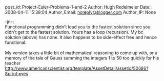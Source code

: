 post_id: Project-Euler-Problems-1-and-2
Author: Hugh Redelmeier
Date: 2008-04-11 15:38:04
Author_Email: noreply@blogger.com
Author_IP: None

-jn-:<br />Functional programming didn&#39;t lead you to the fastest solution since you didn&#39;t get to the fastest solution.  Yours has a loop (recursion). My bc solution (above) has none.  It also happens to be side-effect free and hence functional.<br /><br />My version takes a little bit of mathematical reasoning to come up with, or a memory of the tale of Gauss summing the integers 1 to 50 too quickly for his teacher http://www.americanscientist.org/template/AssetDetail/assetid/50686?&print;=yes

